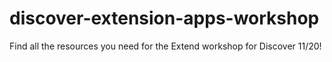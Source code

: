 # discover-extension-apps-workshop
Find all the resources you need for the Extend workshop for Discover 11/20!
